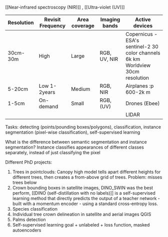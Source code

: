 [[Near-infrared spectroscopy (NIR)]] , [[Ultra-violet (UV)]]

| Resolution | Revisit Frequency | Area coverage | Imaging bands | Active devices |
| ---- | ---- | ---- | ---- | ---- |
| 30cm- 30m | High | Large | RGB, UV, NIR | Copernicus - ESA's sentinel-2 30 color channels 6k km<br>Worldview 30cm resolution |
| 5-20cm | Low 1-2years | Medium | RGB, NIR | Airplanes :p 600-2k m |
| 1-5cm | On-demand | Small | RGB, (UV) | Drones (Ebee) |
|  |  |  |  | LIDAR |
Tasks: detecting (points/pounding boxes/polygons), classification, instance segmentation (pixel-wise classification), self-supervised learning

What is the difference between semantic segmentation and instance segmentation? Instance classifies appearances of different classes separately, instead of just classifying the pixel

Different PhD projects: 
1. Trees in pointclouds: Canopy high model tells apart different heights for different trees, then creates a from-above grid of trees. Problem: misses trees below
2. Crown bounding boxes in satellite images, DINO_SWIN was the best perform, [[DINO (self-distillation with no labels)]] is a self-supervised learning method that directly predicts the output of a teacher network - built with a momentum encoder - using a standard cross-entropy loss.
3. Species classification
4. Individual tree crown delineation in satellite and aerial images QGIS
5. Palms detection 
6. Self-supervised learning goal + unlabeled + loss function, masked autoencoders

